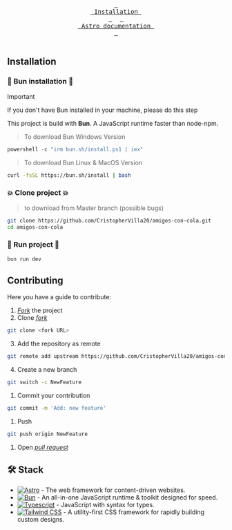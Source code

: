 <div align="center">
<br>
  <a href="#installation"><kbd> <br> Installation <br> </kbd></a>&ensp;&ensp;
  <a href="https://docs.astro.build/en/getting-started/"><kbd> <br> Astro documentation <br> </kbd></a>
</div><br>



## Installation 
### 🍞 Bun installation 🍞

> [!IMPORTANT]
> If you don't have Bun installed in your machine, please do this step

This project is build with **Bun**. A JavaScript runtime faster than node-npm.

> To download Bun Windows Version
```powershell
powershell -c "irm bun.sh/install.ps1 | iex"
```

> To download Bun Linux & MacOS Version
```bash
curl -fsSL https://bun.sh/install | bash
```

### 💥 Clone project 💥 
> to download from Master branch (possible bugs)
```bash
git clone https://github.com/CristopherVilla20/amigos-con-cola.git
cd amigos-con-cola
```

### 🚀 Run project 🚀
```bash
bun run dev
```

## Contributing
Here you have a guide to contribute:

1.  [_Fork_](https://github.com/CristopherVilla20/amigos-con-cola/fork) the project 
2. Clone [_fork_](https://github.com/CristopherVilla20/amigos-con-cola/fork)
```bash
git clone <fork URL>
```
3. Add the repository as remote
   
```bash
git remote add upstream https://github.com/CristopherVilla20/amigos-con-cola
```
4. Create a new branch
```bash
git switch -c NewFeature
```
1. Commit your contribution
```bash
git commit -m 'Add: new feature'
```
1. Push
```bash
git push origin NewFeature
```
1. Open [_pull request_](https://github.com/CristopherVilla20/amigos-con-cola/pulls)

## 🛠️ Stack

- [![Astro][astro-badge]][astro-url] - The web framework for content-driven websites.
- [![Bun][bun-badge]][bun-url] - An all-in-one JavaScript runtime & toolkit designed for speed.
- [![Typescript][typescript-badge]][typescript-url] - JavaScript with syntax for types.
- [![Tailwind CSS][tailwind-badge]][tailwind-url] - A utility-first CSS framework for rapidly building custom designs.



[astro-url]: https://astro.build/
[typescript-url]: https://www.typescriptlang.org/
[tailwind-url]: https://tailwindcss.com/
[astro-badge]: https://img.shields.io/badge/Astro-fff?style=for-the-badge&logo=astro&logoColor=bd303a&color=352563
[typescript-badge]: https://img.shields.io/badge/Typescript-007ACC?style=for-the-badge&logo=typescript&logoColor=white&color=blue
[tailwind-badge]: https://img.shields.io/badge/Tailwind-ffffff?style=for-the-badge&logo=tailwindcss&logoColor=38bdf8
[bun-url]: https://bun.sh/
[bun-badge]: https://img.shields.io/badge/Bun-%23000000.svg?style=for-the-badge&logo=bun&logoColor=white